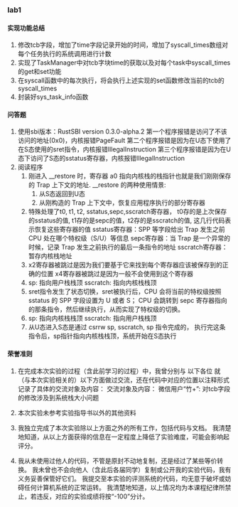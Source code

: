 ### lab1
#### 实现功能总结
1. 修改tcb字段，增加了time字段记录开始的时间，增加了syscall_times数组对每个任务执行的系统调用进行计数
2. 实现了TaskManager中对tcb字块time的获取以及对每个task中syscall_times的get和set功能
3. 在syscall函数中的每次执行，将会执行上述实现的set函数修改当前的tcb的syscall_times
4. 封装好sys_task_info函数
#### 问答题

1. 使用sbi版本：RustSBI version 0.3.0-alpha.2
第一个程序报错是访问了不该访问的地址(0x0)，内核报错PageFault
第二个程序报错是因为在U态下使用了在S态使用的sret指令，内核报错IllegalInstruction
第三个程序报错是因为在U态下访问了S态的sstatus寄存器，内核报错IllegalInstruction
2. 阅读程序
    1. 刚进入 __restore 时，寄存器 a0 指向内核栈的栈指针也就是我们刚刚保存的 Trap 上下文的地址.
    __restore 的两种使用情景: 
       1. 从S态返回到U态
       2. 从刚构造的 Trap 上下文中，恢复应用程序执行的部分寄存器 
    2. 特殊处理了t0, t1, t2, sstatus,sepc,sscratch寄存器， t0存的是上次保存的sstatus的值, t1存的是sepc的值，t2存的是sscratch的值, 这几行代码表示恢复这些寄存器的值
    sstatus寄存器：SPP 等字段给出 Trap 发生之前 CPU 处在哪个特权级（S/U）等信息
    sepc寄存器：当 Trap 是一个异常的时候，记录 Trap 发生之前执行的最后一条指令的地址
    sscratch寄存器：暂存内核栈地址
    3. x2寄存器被跳过是因为我们要基于它来找到每个寄存器应该被保存到的正确的位置
       x4寄存器被跳过是因为一般不会使用到这个寄存器
    4.  sp: 指向用户栈栈顶
        sscratch: 指向内核栈栈顶
    5.  sret指令发生了状态切换，sret被执行后，CPU 会将当前的特权级按照 sstatus 的 SPP 字段设置为 U 或者 S； CPU 会跳转到 sepc 寄存器指向的那条指令，然后继续执行，从而实现了特权级的切换。
    6.  sp: 指向内核栈栈顶
        sscratch: 指向用户栈栈顶
    7.  从U态进入S态是通过 csrrw sp, sscratch, sp 指令完成的， 执行完这条指令后，sp指针指向内核栈栈顶，系统开始在S态执行

   

#### 荣誉准则
1. 在完成本次实验的过程（含此前学习的过程）中，我曾分别与 以下各位 就（与本次实验相关的）以下方面做过交流，还在代码中对应的位置以注释形式记录了具体的交流对象及内容：
    交流对象及内容：
    微信用户“竹+”: 对tcb字段的修改涉及到系统栈大小问题

2. 本次实验未参考实验指导书以外的其他资料

3. 我独立完成了本次实验除以上方面之外的所有工作，包括代码与文档。 我清楚地知道，从以上方面获得的信息在一定程度上降低了实验难度，可能会影响起评分。

4. 我从未使用过他人的代码，不管是原封不动地复制，还是经过了某些等价转换。 我未曾也不会向他人（含此后各届同学）复制或公开我的实验代码，我有义务妥善保管好它们。 我提交至本实验的评测系统的代码，均无意于破坏或妨碍任何计算机系统的正常运转。 我清楚地知道，以上情况均为本课程纪律所禁止，若违反，对应的实验成绩将按“-100”分计。

